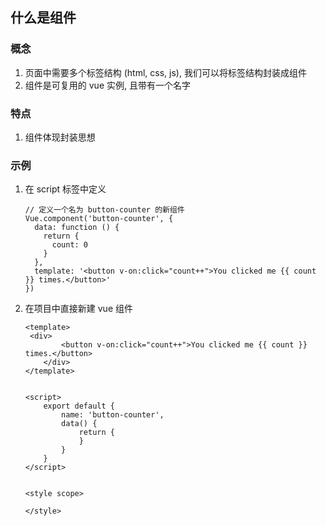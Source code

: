 ## 什么是组件

### 概念

1. 页面中需要多个标签结构 (html, css, js), 我们可以将标签结构封装成组件
2. 组件是可复用的 vue 实例, 且带有一个名字



### 特点

1. 组件体现封装思想



### 示例

1. 在 script 标签中定义

   ```vue
   // 定义一个名为 button-counter 的新组件
   Vue.component('button-counter', {
     data: function () {
       return {
         count: 0
       }
     },
     template: '<button v-on:click="count++">You clicked me {{ count }} times.</button>'
   })
   ```

2. 在项目中直接新建 vue 组件

   ```vue
   <template>
   	<div>
           <button v-on:click="count++">You clicked me {{ count }} times.</button>
       </div>
   </template>
   
   
   <script>
       export default {
           name: 'button-counter',
           data() {
               return {
               }
           }
       }
   </script>
   
   
   <style scope>
    
   </style>
   
   ```

   



